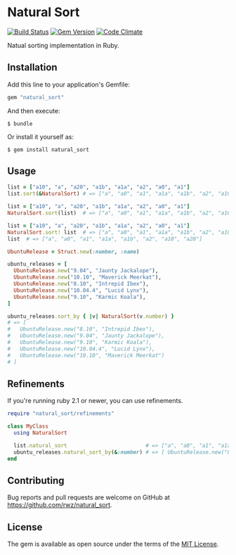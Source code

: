 # Natural Sort

[![Build Status](https://api.travis-ci.org/rwz/natural_sort.svg?branch=master)][travis]
[![Gem Version](http://img.shields.io/gem/v/natural_sort.svg)][gem]
[![Code Climate](http://img.shields.io/codeclimate/github/rwz/natural_sort.svg)][codeclimate]

[travis]: https://travis-ci.org/rwz/natural_sort
[gem]: https://rubygems.org/gems/natural_sort
[codeclimate]: https://codeclimate.com/github/rwz/natural_sort

Natual sorting implementation in Ruby.

## Installation

Add this line to your application's Gemfile:

```ruby
gem "natural_sort"
```

And then execute:

    $ bundle

Or install it yourself as:

    $ gem install natural_sort

## Usage

```ruby
list = ["a10", "a", "a20", "a1b", "a1a", "a2", "a0", "a1"]
list.sort(&NaturalSort) # => ["a", "a0", "a1", "a1a", "a1b", "a2", "a10", "a20"]
```

```ruby
list = ["a10", "a", "a20", "a1b", "a1a", "a2", "a0", "a1"]
NaturalSort.sort(list)  # => ["a", "a0", "a1", "a1a", "a1b", "a2", "a10", "a20"]
```

```ruby
list = ["a10", "a", "a20", "a1b", "a1a", "a2", "a0", "a1"]
NaturalSort.sort! list  # => ["a", "a0", "a1", "a1a", "a1b", "a2", "a10", "a20"]
list  # => ["a", "a0", "a1", "a1a", "a1b", "a2", "a10", "a20"]
```

```ruby
UbuntuRelease = Struct.new(:number, :name)

ubuntu_releases = [
  UbuntuRelease.new("9.04", "Jaunty Jackalope"),
  UbuntuRelease.new("10.10", "Maverick Meerkat"),
  UbuntuRelease.new("8.10", "Intrepid Ibex"),
  UbuntuRelease.new("10.04.4", "Lucid Lynx"),
  UbuntuRelease.new("9.10", "Karmic Koala"),
]

ubuntu_releases.sort_by { |v| NaturalSort(v.number) }
# => [
#   UbuntuRelease.new("8.10", "Intrepid Ibex"),
#   UbuntuRelease.new("9.04", "Jaunty Jackalope"),
#   UbuntuRelease.new("9.10", "Karmic Koala"),
#   UbuntuRelease.new("10.04.4", "Lucid Lynx"),
#   UbuntuRelease.new("10.10", "Maverick Meerkat")
# ]
```

## Refinements

If you're running ruby 2.1 or newer, you can use refinements.

```ruby
require "natural_sort/refinements"

class MyClass
  using NaturalSort

  list.natural_sort                         # => ["a", "a0", "a1", "a1a"...
  ubuntu_releases.natural_sort_by(&:number) # => [ UbuntuRelease.new("8.10"...
end
```

## Contributing

Bug reports and pull requests are welcome on GitHub at
https://github.com/rwz/natural_sort.


## License

The gem is available as open source under the terms of the [MIT
License](http://opensource.org/licenses/MIT).
